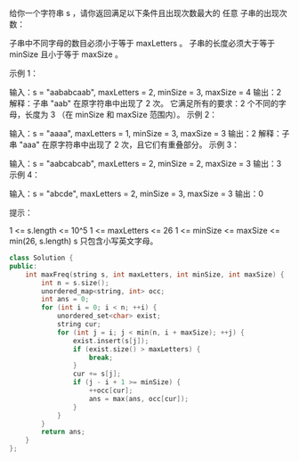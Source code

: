 给你一个字符串 s ，请你返回满足以下条件且出现次数最大的 任意 子串的出现次数：

子串中不同字母的数目必须小于等于 maxLetters 。
子串的长度必须大于等于 minSize 且小于等于 maxSize 。


示例 1：

输入：s = "aababcaab", maxLetters = 2, minSize = 3, maxSize = 4
输出：2
解释：子串 "aab" 在原字符串中出现了 2 次。
它满足所有的要求：2 个不同的字母，长度为 3 （在 minSize 和 maxSize 范围内）。
示例 2：

输入：s = "aaaa", maxLetters = 1, minSize = 3, maxSize = 3
输出：2
解释：子串 "aaa" 在原字符串中出现了 2 次，且它们有重叠部分。
示例 3：

输入：s = "aabcabcab", maxLetters = 2, minSize = 2, maxSize = 3
输出：3
示例 4：

输入：s = "abcde", maxLetters = 2, minSize = 3, maxSize = 3
输出：0


提示：

1 <= s.length <= 10^5
1 <= maxLetters <= 26
1 <= minSize <= maxSize <= min(26, s.length)
s 只包含小写英文字母。

```c++
class Solution {
public:
    int maxFreq(string s, int maxLetters, int minSize, int maxSize) {
        int n = s.size();
        unordered_map<string, int> occ;
        int ans = 0;
        for (int i = 0; i < n; ++i) {
            unordered_set<char> exist;
            string cur;
            for (int j = i; j < min(n, i + maxSize); ++j) {
                exist.insert(s[j]);
                if (exist.size() > maxLetters) {
                    break;
                }
                cur += s[j];
                if (j - i + 1 >= minSize) {
                    ++occ[cur];
                    ans = max(ans, occ[cur]);
                }
            }
        }
        return ans;
    }
};
```

